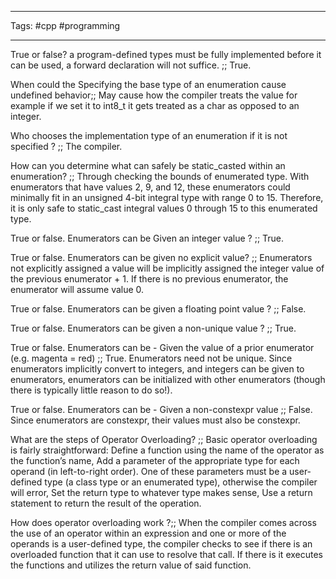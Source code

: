___
Tags: #cpp #programming
___
True or false? a program-defined types must be fully implemented before it can be used, a forward declaration will not suffice. ;; True.

When could the Specifying the base type of an enumeration cause undefined behavior;; May cause how the compiler treats the value for example if we set it to int8_t it gets treated as a char as opposed to an integer.  

Who chooses the implementation type of an enumeration if it is not specified ? ;; The compiler. 

How can you determine what can safely be static_casted within an enumeration? ;; Through checking the bounds of enumerated type. With enumerators that have values 2, 9, and 12, these enumerators could minimally fit in an unsigned 4-bit integral type with range 0 to 15. Therefore, it is only safe to static_cast integral values 0 through 15 to this enumerated type.

True or false. Enumerators can be Given an integer value ? ;; True.

True or false. Enumerators can be given no explicit value? ;; Enumerators not explicitly assigned a value will be implicitly assigned the integer value of the previous enumerator + 1. If there is no previous enumerator, the enumerator will assume value 0.

True or false. Enumerators can be given a floating point value ? ;; False.

True or false. Enumerators can be given a non-unique value ? ;; True. 

True or false. Enumerators can be - Given the value of a prior enumerator (e.g. magenta = red) ;; True. Enumerators need not be unique. Since enumerators implicitly convert to integers, and integers can be given to enumerators, enumerators can be initialized with other enumerators (though there is typically little reason to do so!).

True or false. Enumerators can be - Given a non-constexpr value ;; False. Since enumerators are constexpr, their values must also be constexpr.

What are the steps of Operator Overloading? ;; Basic operator overloading is fairly straightforward: Define a function using the name of the operator as the function’s name, Add a parameter of the appropriate type for each operand (in left-to-right order). One of these parameters must be a user-defined type (a class type or an enumerated type), otherwise the compiler will error, Set the return type to whatever type makes sense, Use a return statement to return the result of the operation.

How does operator overloading work ?;; When the compiler comes across the use of an operator within an expression and one or more of the operands is a user-defined type, the compiler checks to see if there is an overloaded function that it can use to resolve that call. If there is it executes the functions and utilizes the return value of said function. 
